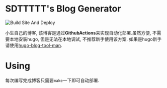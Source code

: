 # SDTTTTT's Blog Generator

![Build Site And Deploy](https://github.com/sdttttt/sdttttt.github.io/workflows/Build%20Site%20And%20Deploy/badge.svg)

小生自己的博客, 该博客是通过**GithubActions**来实现自动化部署.虽然方便, 不需要本地安装hugo, 但是无法在本地调试, 不推荐新手使用该方案. 如果是hugo新手请使用[hugo-blog-tool-man](https://github.com/sdttttt/hugo-blog-tool-man).

# Using

每次编写完成博客只需要`make`一下即可自动部署.
